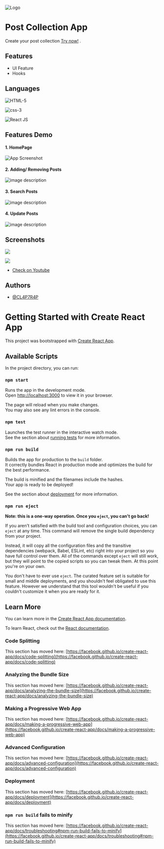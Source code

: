 
![Logo](https://image.architonic.com/img_pro2-4/144/0241/post-wdpo1702-b.jpg)
# Post Collection App

Create your post collection [Try now!](https://64798d9fc189b15eeeed23d1--legendary-unicorn-989047.netlify.app/) .


## Features

- UI Feature
- Hooks


## Languages



![HTML-5](https://img.shields.io/badge/1-HTML%205-yellow)

![css-3](https://img.shields.io/badge/2-CSS%203-blue)

![React JS](https://img.shields.io/badge/3-React%20JS%20+%20Redux-green)


## Features Demo

#### 1. HomePage

![App Screenshot](https://user-images.githubusercontent.com/57012258/243109748-8607b580-b675-465f-b912-67fff3ba7cd7.gif)

#### 2. Adding/ Removing Posts
![image description](https://user-images.githubusercontent.com/57012258/243109723-d0982415-747a-402d-96ac-5780ea2190f9.gif)
 

#### 3. Search Posts 
![image description](https://user-images.githubusercontent.com/57012258/243109612-f8c36d58-bfa1-44e6-b0cb-44e04cc563bb.gif)

#### 4. Update Posts 
![image description](https://user-images.githubusercontent.com/57012258/243109680-f77071c7-e6e6-4d73-8f7d-d5a55ab677f0.gif)

 

 
## Screenshots



![](https://user-images.githubusercontent.com/57012258/243108854-c3415241-08a4-474c-bf84-a9176b0a0447.png)

![](https://user-images.githubusercontent.com/57012258/243108846-663b3263-8eda-4855-a1b1-a6557abc788a.png)

 

 
- [Check on Youtube](https://youtu.be/IsBkKkcH5Dk)

## Authors

- [@CL4P7R4P](https://github.com/CL4P7R4P-97)

#
# Getting Started with Create React App

This project was bootstrapped with [Create React App](https://github.com/facebook/create-react-app).

## Available Scripts

In the project directory, you can run:

### `npm start`

Runs the app in the development mode.\
Open [http://localhost:3000](http://localhost:3000) to view it in your browser.

The page will reload when you make changes.\
You may also see any lint errors in the console.

### `npm test`

Launches the test runner in the interactive watch mode.\
See the section about [running tests](https://facebook.github.io/create-react-app/docs/running-tests) for more information.

### `npm run build`

Builds the app for production to the `build` folder.\
It correctly bundles React in production mode and optimizes the build for the best performance.

The build is minified and the filenames include the hashes.\
Your app is ready to be deployed!

See the section about [deployment](https://facebook.github.io/create-react-app/docs/deployment) for more information.

### `npm run eject`

**Note: this is a one-way operation. Once you `eject`, you can't go back!**

If you aren't satisfied with the build tool and configuration choices, you can `eject` at any time. This command will remove the single build dependency from your project.

Instead, it will copy all the configuration files and the transitive dependencies (webpack, Babel, ESLint, etc) right into your project so you have full control over them. All of the commands except `eject` will still work, but they will point to the copied scripts so you can tweak them. At this point you're on your own.

You don't have to ever use `eject`. The curated feature set is suitable for small and middle deployments, and you shouldn't feel obligated to use this feature. However we understand that this tool wouldn't be useful if you couldn't customize it when you are ready for it.

## Learn More

You can learn more in the [Create React App documentation](https://facebook.github.io/create-react-app/docs/getting-started).

To learn React, check out the [React documentation](https://reactjs.org/).

### Code Splitting

This section has moved here: [https://facebook.github.io/create-react-app/docs/code-splitting](https://facebook.github.io/create-react-app/docs/code-splitting)

### Analyzing the Bundle Size

This section has moved here: [https://facebook.github.io/create-react-app/docs/analyzing-the-bundle-size](https://facebook.github.io/create-react-app/docs/analyzing-the-bundle-size)

### Making a Progressive Web App

This section has moved here: [https://facebook.github.io/create-react-app/docs/making-a-progressive-web-app](https://facebook.github.io/create-react-app/docs/making-a-progressive-web-app)

### Advanced Configuration

This section has moved here: [https://facebook.github.io/create-react-app/docs/advanced-configuration](https://facebook.github.io/create-react-app/docs/advanced-configuration)

### Deployment

This section has moved here: [https://facebook.github.io/create-react-app/docs/deployment](https://facebook.github.io/create-react-app/docs/deployment)

### `npm run build` fails to minify

This section has moved here: [https://facebook.github.io/create-react-app/docs/troubleshooting#npm-run-build-fails-to-minify](https://facebook.github.io/create-react-app/docs/troubleshooting#npm-run-build-fails-to-minify)

